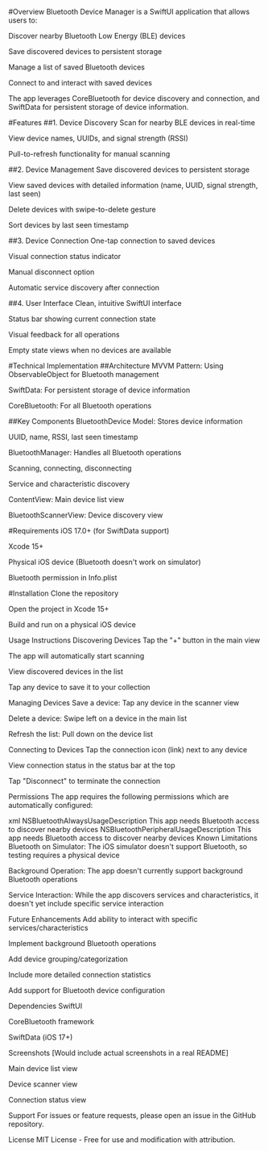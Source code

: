 #Overview
Bluetooth Device Manager is a SwiftUI application that allows users to:

Discover nearby Bluetooth Low Energy (BLE) devices

Save discovered devices to persistent storage

Manage a list of saved Bluetooth devices

Connect to and interact with saved devices

The app leverages CoreBluetooth for device discovery and connection, and SwiftData for persistent storage of device information.

#Features
##1. Device Discovery
Scan for nearby BLE devices in real-time

View device names, UUIDs, and signal strength (RSSI)

Pull-to-refresh functionality for manual scanning

##2. Device Management
Save discovered devices to persistent storage

View saved devices with detailed information (name, UUID, signal strength, last seen)

Delete devices with swipe-to-delete gesture

Sort devices by last seen timestamp

##3. Device Connection
One-tap connection to saved devices

Visual connection status indicator

Manual disconnect option

Automatic service discovery after connection

##4. User Interface
Clean, intuitive SwiftUI interface

Status bar showing current connection state

Visual feedback for all operations

Empty state views when no devices are available

#Technical Implementation
##Architecture
MVVM Pattern: Using ObservableObject for Bluetooth management

SwiftData: For persistent storage of device information

CoreBluetooth: For all Bluetooth operations

##Key Components
BluetoothDevice Model: Stores device information

UUID, name, RSSI, last seen timestamp

BluetoothManager: Handles all Bluetooth operations

Scanning, connecting, disconnecting

Service and characteristic discovery

ContentView: Main device list view

BluetoothScannerView: Device discovery view

#Requirements
iOS 17.0+ (for SwiftData support)

Xcode 15+

Physical iOS device (Bluetooth doesn't work on simulator)

Bluetooth permission in Info.plist

#Installation
Clone the repository

Open the project in Xcode 15+

Build and run on a physical iOS device

Usage Instructions
Discovering Devices
Tap the "+" button in the main view

The app will automatically start scanning

View discovered devices in the list

Tap any device to save it to your collection

Managing Devices
Save a device: Tap any device in the scanner view

Delete a device: Swipe left on a device in the main list

Refresh the list: Pull down on the device list

Connecting to Devices
Tap the connection icon (link) next to any device

View connection status in the status bar at the top

Tap "Disconnect" to terminate the connection

Permissions
The app requires the following permissions which are automatically configured:

xml
<key>NSBluetoothAlwaysUsageDescription</key>
<string>This app needs Bluetooth access to discover nearby devices</string>
<key>NSBluetoothPeripheralUsageDescription</key>
<string>This app needs Bluetooth access to discover nearby devices</string>
Known Limitations
Bluetooth on Simulator: The iOS simulator doesn't support Bluetooth, so testing requires a physical device

Background Operation: The app doesn't currently support background Bluetooth operations

Service Interaction: While the app discovers services and characteristics, it doesn't yet include specific service interaction

Future Enhancements
Add ability to interact with specific services/characteristics

Implement background Bluetooth operations

Add device grouping/categorization

Include more detailed connection statistics

Add support for Bluetooth device configuration

Dependencies
SwiftUI

CoreBluetooth framework

SwiftData (iOS 17+)

Screenshots
[Would include actual screenshots in a real README]

Main device list view

Device scanner view

Connection status view

Support
For issues or feature requests, please open an issue in the GitHub repository.

License
MIT License - Free for use and modification with attribution.